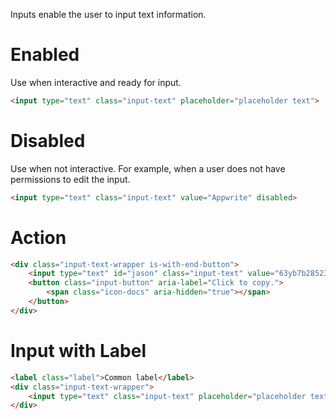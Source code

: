 Inputs enable the user to input text information.

# Enabled
Use when interactive and ready for input.

```html
<input type="text" class="input-text" placeholder="placeholder text">
```

# Disabled
Use when not interactive. For example, when a user does not have permissions to edit the input.

```html
<input type="text" class="input-text" value="Appwrite" disabled>
```

# Action

```html
<div class="input-text-wrapper is-with-end-button">
    <input type="text" id="jason" class="input-text" value="63yb7b2852321746d6e9" disabled>
    <button class="input-button" aria-label="Click to copy.">
        <span class="icon-docs" aria-hidden="true"></span>
    </button>
</div>
```

# Input with Label

```html
<label class="label">Common label</label>
<div class="input-text-wrapper">
    <input type="text" class="input-text" placeholder="placeholder text">
</div>
```